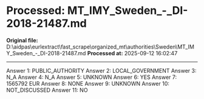 # Processed: MT_IMY_Sweden_-_DI-2018-21487.md

**Original file:** D:\aidpas\eurlextract\fast_scrape\organized_mt\authorities\Sweden\MT_IMY_Sweden_-_DI-2018-21487.md
**Processed at:** 2025-09-12 16:02:47

---

Answer 1: PUBLIC_AUTHORITY
Answer 2: LOCAL_GOVERNMENT
Answer 3: N_A
Answer 4: N_A
Answer 5: UNKNOWN
Answer 6: YES
Answer 7: 1565792 EUR
Answer 8: NONE
Answer 9: UNKNOWN
Answer 10: NOT_DISCUSSED
Answer 11: NO
